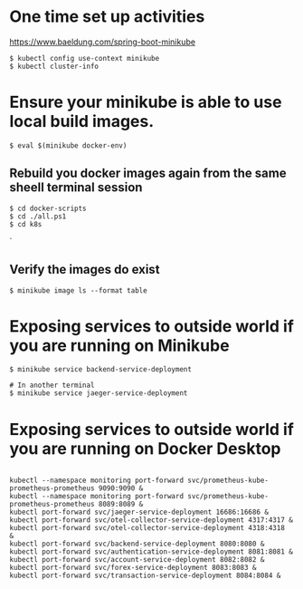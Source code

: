 # One time set up activities
https://www.baeldung.com/spring-boot-minikube
```shell
$ kubectl config use-context minikube
$ kubectl cluster-info
```

# Ensure your minikube is able to use local build images.

```shell
$ eval $(minikube docker-env)
```

## Rebuild you docker images again from the same sheell terminal session
```shell
$ cd docker-scripts
$ cd ./all.ps1
$ cd k8s
```
`

## Verify the images do exist

```shell
$ minikube image ls --format table
````


# Exposing services to outside world if you are running on Minikube
```shell
$ minikube service backend-service-deployment

# In another terminal
$ minikube service jaeger-service-deployment
```


# Exposing services to outside world if you are running on Docker Desktop
```shell

kubectl --namespace monitoring port-forward svc/prometheus-kube-prometheus-prometheus 9090:9090 &
kubectl --namespace monitoring port-forward svc/prometheus-kube-prometheus-prometheus 8089:8089 &
kubectl port-forward svc/jaeger-service-deployment 16686:16686 &
kubectl port-forward svc/otel-collector-service-deployment 4317:4317 &
kubectl port-forward svc/otel-collector-service-deployment 4318:4318  &
kubectl port-forward svc/backend-service-deployment 8080:8080 &
kubectl port-forward svc/authentication-service-deployment 8081:8081 &
kubectl port-forward svc/account-service-deployment 8082:8082 &
kubectl port-forward svc/forex-service-deployment 8083:8083 &
kubectl port-forward svc/transaction-service-deployment 8084:8084 &
```

